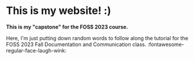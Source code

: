 # This is my website! :)

**This is my "capstone" for the FOSS 2023 course.**

Here, I'm just putting down random words to follow along the tutorial for the FOSS 2023 Fall Documentation and Communication class. :fontawesome-regular-face-laugh-wink:
